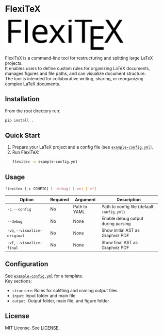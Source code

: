 # FlexiTeX

<picture>
  <source srcset="misc/FlexiTeX-dark.svg" media="(prefers-color-scheme: dark)">
  <img src="misc/FlexiTeX-light.svg" alt="FlexiTeX Logo" height="100">
</picture>

FlexiTeX is a command-line tool for restructuring and splitting large LaTeX projects.  
It enables users to define custom rules for organizing LaTeX documents, manages figures and file paths, and can visualize document structure.  
The tool is intended for collaborative writing, sharing, or reorganizing complex LaTeX documents.

## Installation

From the root directory run:

```sh
pip install .
```

## Quick Start

1. Prepare your LaTeX project and a config file (see [`example-config.yml`](example-config.yml)).
2. Run FlexiTeX:
    ```sh
    flexitex -c example-config.yml
    ```

## Usage

```sh
flexitex [-c CONFIG] [--debug] [-vo] [-vf]
```

| Option                    | Required | Argument         | Description                                 |
|---------------------------|----------|------------------|---------------------------------------------|
| `-c`, `--config`          | No       | Path to YAML     | Path to config file (default: `config.yml`) |
| `--debug`                 | No       | None             | Enable debug output during parsing          |
| `-vo`, `--visualize-original` | No   | None             | Show initial AST as Graphviz PDF            |
| `-vf`, `--visualize-final`    | No   | None             | Show final AST as Graphviz PDF              |

## Configuration

See [`example-config.yml`](example-config.yml) for a template.  
Key sections:

-   `structure`: Rules for splitting and naming output files
-   `input`: Input folder and main file
-   `output`: Output folder, main file, and figure folder

## License

MIT License. See [LICENSE](LICENSE).
